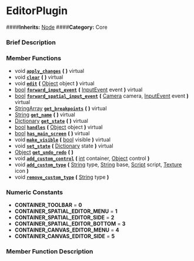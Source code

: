 #  EditorPlugin  
####**Inherits:** [Node](class_node)
####**Category:** Core

###  Brief Description  


###  Member Functions 
  * void  **[`apply_changes`](#apply_changes)**  **(** **)** virtual
  * void  **[`clear`](#clear)**  **(** **)** virtual
  * void  **[`edit`](#edit)**  **(** [Object](class_object) object  **)** virtual
  * [bool](class_bool)  **[`forward_input_event`](#forward_input_event)**  **(** [InputEvent](class_inputevent) event  **)** virtual
  * [bool](class_bool)  **[`forward_spatial_input_event`](#forward_spatial_input_event)**  **(** [Camera](class_camera) camera, [InputEvent](class_inputevent) event  **)** virtual
  * [StringArray](class_stringarray)  **[`get_breakpoints`](#get_breakpoints)**  **(** **)** virtual
  * [String](class_string)  **[`get_name`](#get_name)**  **(** **)** virtual
  * [Dictionary](class_dictionary)  **[`get_state`](#get_state)**  **(** **)** virtual
  * [bool](class_bool)  **[`handles`](#handles)**  **(** [Object](class_object) object  **)** virtual
  * [bool](class_bool)  **[`has_main_screen`](#has_main_screen)**  **(** **)** virtual
  * void  **[`make_visible`](#make_visible)**  **(** [bool](class_bool) visible  **)** virtual
  * void  **[`set_state`](#set_state)**  **(** [Dictionary](class_dictionary) state  **)** virtual
  * [Object](class_object)  **[`get_undo_redo`](#get_undo_redo)**  **(** **)**
  * void  **[`add_custom_control`](#add_custom_control)**  **(** [int](class_int) container, [Object](class_object) control  **)**
  * void  **[`add_custom_type`](#add_custom_type)**  **(** [String](class_string) type, [String](class_string) base, [Script](class_script) script, [Texture](class_texture) icon  **)**
  * void  **[`remove_custom_type`](#remove_custom_type)**  **(** [String](class_string) type  **)**

###  Numeric Constants  
  * **CONTAINER_TOOLBAR** = **0**
  * **CONTAINER_SPATIAL_EDITOR_MENU** = **1**
  * **CONTAINER_SPATIAL_EDITOR_SIDE** = **2**
  * **CONTAINER_SPATIAL_EDITOR_BOTTOM** = **3**
  * **CONTAINER_CANVAS_EDITOR_MENU** = **4**
  * **CONTAINER_CANVAS_EDITOR_SIDE** = **5**

###  Member Function Description  
